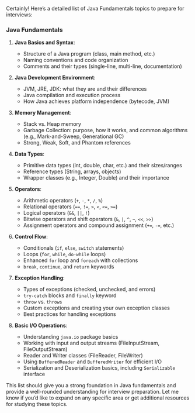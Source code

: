 Certainly! Here’s a detailed list of Java Fundamentals topics to prepare for interviews:

### Java Fundamentals

1. **Java Basics and Syntax**:
   - Structure of a Java program (class, main method, etc.)
   - Naming conventions and code organization
   - Comments and their types (single-line, multi-line, documentation)

2. **Java Development Environment**:
   - JVM, JRE, JDK: what they are and their differences
   - Java compilation and execution process
   - How Java achieves platform independence (bytecode, JVM)

3. **Memory Management**:
   - Stack vs. Heap memory
   - Garbage Collection: purpose, how it works, and common algorithms (e.g., Mark-and-Sweep, Generational GC)
   - Strong, Weak, Soft, and Phantom references

4. **Data Types**:
   - Primitive data types (int, double, char, etc.) and their sizes/ranges
   - Reference types (String, arrays, objects)
   - Wrapper classes (e.g., Integer, Double) and their importance

5. **Operators**:
   - Arithmetic operators (`+`, `-`, `*`, `/`, `%`)
   - Relational operators (`==`, `!=`, `>`, `<`, `<=`, `>=`)
   - Logical operators (`&&`, `||`, `!`)
   - Bitwise operators and shift operators (`&`, `|`, `^`, `~`, `<<`, `>>`)
   - Assignment operators and compound assignment (`+=`, `-=`, etc.)

6. **Control Flow**:
   - Conditionals (`if`, `else`, `switch` statements)
   - Loops (`for`, `while`, `do-while` loops)
   - Enhanced `for` loop and `foreach` with collections
   - `break`, `continue`, and `return` keywords

7. **Exception Handling**:
   - Types of exceptions (checked, unchecked, and errors)
   - `try-catch` blocks and `finally` keyword
   - `throw` vs. `throws`
   - Custom exceptions and creating your own exception classes
   - Best practices for handling exceptions

8. **Basic I/O Operations**:
   - Understanding `java.io` package basics
   - Working with input and output streams (FileInputStream, FileOutputStream)
   - Reader and Writer classes (FileReader, FileWriter)
   - Using `BufferedReader` and `BufferedWriter` for efficient I/O
   - Serialization and Deserialization basics, including `Serializable` interface

This list should give you a strong foundation in Java fundamentals and provide a well-rounded understanding for interview preparation. Let me know if you’d like to expand on any specific area or get additional resources for studying these topics.
